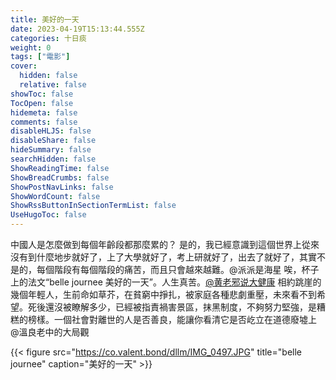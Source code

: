 ```yaml
---
title: 美好的一天
date: 2023-04-19T15:13:44.555Z
categories: 十日痰
weight: 0
tags: ["電影"]
cover:
  hidden: false
  relative: false
showToc: false
TocOpen: false
hidemeta: false
comments: false
disableHLJS: false
disableShare: false
hideSummary: false
searchHidden: false
ShowReadingTime: false
ShowBreadCrumbs: false
ShowPostNavLinks: false
ShowWordCount: false
ShowRssButtonInSectionTermList: false
UseHugoToc: false
---
```


中國人是怎麼做到每個年齡段都那麼累的？
是的，我已經意識到這個世界上從來沒有到什麼地步就好了，上了大學就好了，考上研就好了，出去了就好了，其實不是的，每個階段有每個階段的痛苦，而且只會越來越難。@派派是海星
唉，杯子上的法文“belle journee 美好的一天”。人生真苦。[@黄老邪说大健康](https://weibo.com/n/%E9%BB%84%E8%80%81%E9%82%AA%E8%AF%B4%E5%A4%A7%E5%81%A5%E5%BA%B7)
相約跳崖的幾個年輕人，生前命如草芥，在貧窮中掙扎，被家庭各種悲劇重壓，未來看不到希望。死後還沒被瞭解多少，已經被指責禍害景區，抹黑制度，不夠努力堅強，是糟糕的榜樣。一個社會對離世的人是否善良，能讓你看清它是否屹立在道德廢墟上 @溫良老中的大局觀

{{< figure src="https://co.valent.bond/dllm/IMG_0497.JPG" title="belle journee" caption="美好的一天" >}}
